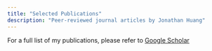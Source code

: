 ```yaml
---
title: "Selected Publications"
description: "Peer-reviewed journal articles by Jonathan Huang"
---
```


For a full list of my publications, please refer to [Google Scholar](https://scholar.google.com/citations?user=ocRMrkEAAAAJ)
